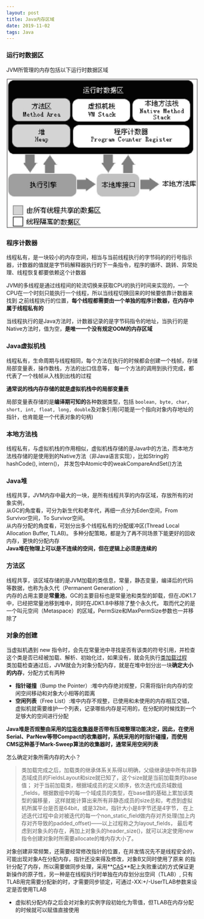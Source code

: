 ```yaml
---
layout: post
title: Java内存区域
date: 2019-11-02
tags: Java
---
```


### **运行时数据区**

JVM所管理的内存包括以下运行时数据区域

![](/images/posts/Java内存区域/a1.png)

### **程序计数器**

线程私有，是一块较小的内存空间，相当与当前线程执行的字节码的的行号指示器，计数器的值就是字节码解释器执行的下一条指令，程序的循环、跳转、异常处理、线程恢复都要依赖这个计数器  

JVM的多线程是通过线程间的轮流切换来获取CPU的执行时间来实现的，一个CPU在一个时刻只能执行一个线程，所以当线程切换回来的时候要依靠计数器来找到
之前线程执行的位置，**每个线程都需要由一个单独的程序计数器，在内存中属于线程私有的**  

当线程执行的是Java方法时，计数器记录的是字节码指令的地址，当执行的是Native方法时，值为空，**是唯一一个没有规定OOM的内存区域**

### **Java虚拟机栈**

线程私有，生命周期与线程相同，每个方法在执行的时候都会创建一个栈帧，存储局部变量表，操作数栈，方法的出口信息等，
每一个方法的调用到执行完成，都代表了一个栈帧从入栈到出栈的过程  

**通常说的栈内存存储的就是虚拟机栈中的局部变量表**

局部变量表存储的是**编译期可知的**各种数据类型，包括
``` boolean, byte, char, short, int, float, long, double ```及对象引用(可能是一个指向对象内存地址的指针，也肯能是一个代表对象的句柄)

### **本地方法栈**

线程私有，与虚拟机栈的作用相似，虚拟机栈存储的是Java中的方法，而本地方法栈存储的是使用到的Native方法（非Java语言实现），比如String的hashCode(), intern()，
并发包中Atomic中的weakCompareAndSet()方法

### **Java堆**

线程共享，JVM内存中最大的一块，是所有线程共享的内存区域，存放所有的对象实例，  
从GC的角度看，可分为新生代和老年代，再细一点分为Eden空间，From Survivor空间，To Survivor空间。  
从内存分配的角度看，可划分出多个线程私有的分配缓冲区(Thread Local Allocation Buffer, TLAB)。
多种分配策略，都是为了再不同场景下能更好的回收内存，更快的分配内存  
**Java堆在物理上可以是不连续的空间，但在逻辑上必须是连续的**

### **方法区**

线程共享，该区域存储的是JVM加载的类信息，常量，静态变量，编译后的代码等数据，也称为永久代（Permanent Generation）,  
内存的占用主要是**常量池**，GC的主要目标也是常量池和类型的卸载，但在JDK1.7中，已经把常量池移到堆中，同时在JDK1.8中移除了整个永久代，
取而代之的是一个叫元空间（Metaspace）的区域，PermSize和MaxPermSize参数也一并移除了

### **对象的创建**

当虚拟机遇到 new 指令时，会先在常量池中寻找是否有该类的符号引用，并检查这个类是否已经被加载、解析、初始化过，如果没有，就会先执行[类加载过程](https://feizichen.me/2019/09/%E7%B1%BB%E5%8A%A0%E8%BD%BD%E9%A1%BA%E5%BA%8F1/)  
类加载检查通过后，JVM就会为对象分配内存，就是在堆中划分出一块**确定大小的内存**，分配方式有两种

+ **指针碰撞**（Bump the Pointer）:堆中内存绝对规整，只需将指针向内存的空闲空间移动和对象大小相等的距离
+ **空闲列表**（Free List）:堆中内存不规整，已使用和未使用的内存相互交错，虚拟机就需要维护一个列表，记录哪些内存是可用的，在分配的时候找到一个足够大的空间进行分配

**Java堆是否规整由采用的[垃圾收集器]()是否带有压缩整理功能决定，因此，在使用Serial、ParNew等带Compact的收集器时，系统采用的时指针碰撞，而使用
CMS这种基于Mark-Sweep算法的收集器时，通常采用空闲列表**

怎么确定对象所需内存的大小？

>类加载完成之后，加载类的继承体系关系得以明确，父级继承链中所有非静态域成员的FieldsLayout和size就已知了，这个size就是当前加载类的base值；
对于当前加载类，根据域成员的定义顺序，依次迭代成员域数组_fields，根据数组中的每一个域成员的类型，在base值的基础上累加该类型的偏移量，
这样就能计算出来所有非静态成员的size总和，考虑到虚拟机所属平台是否是64bit，或是32bit，指针大小是8字节还是4字节，
在上述迭代过程中会对被迭代的每一个non_static_field做内存对齐处理(加上内存对齐导致的padded_offset)——以上过程称之为layout_fields，
最后考虑到对象头的存在，再加上对象头的header_size()，就可以决定使用new指令创建对象时所需要allocate的堆内存大小了。

对象创建非常频繁，还需要经常修改指针的位置，在并发情况先不是线程安全的，可能出现对象A在分配内存，指针还没来得及修改，对象B又同时使用了原来
的指针分配了内存，所以需要做同步处理，采用**[CAS](https://feizichen.me/2019/11/Java%E4%B8%AD%E7%9A%84CAS/)**配上失败重试的方式保证更新操作的原子性，另一种是在线程执行时单独在内存划分出空间（TLAB）,
只有TLAB用完需要分配新的时，才需要同步锁定，可通过-XX:+/-UserTLAB参数来设定是否使用TLAB

+ 虚拟机分配内存之后会对对象的实例字段初始化为零值，但TLAB在内存分配的时候就可以赋值直接使用

